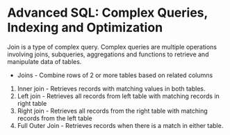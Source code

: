 # Advanced SQL: Complex Queries, Indexing and Optimization

Join is a type of complex query. Complex queries are multiple operations involving joins, subqueries, aggregations and functions to retrieve and manipulate data of tables.

- Joins - Combine rows of 2 or more tables based on related columns

1. Inner join - Retrieves records with matching values in both tables.
2. Left join - Retrieves all records from left table with matching records in right table
3. Right join - Retrieves all records from the right table with matching records from the left table
4. Full Outer Join - Retrieves records when there is a match in either table.
